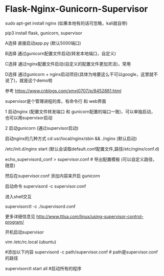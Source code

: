 # Flask-Nginx-Gunicorn-Supervisor

sudo apt-get install nginx (如果本地有的话可忽略，kali就自带)

pip3 install flask, gunicorn, supervisor


A选择 直接启动app.py (默认5000端口) 

B选择 通过gunicorn配置文件启动(转发本地端口，自定义)

C选择 通过nginx配置文件启动(自定义的配置文件更加灵活)，常用

D选择 通过gunicorn + nginx启动项目(具体为啥要这么干可以google，这里就不说了)，就是这个demo啦

参考 https://www.cnblogs.com/xmxj0707/p/8452881.html

supervisor是个管理进程的库，有命令行 和 web界面


1 启动nginx (配置文件转发端口 和 gunicorn配置的端口一致)，可以单独启动，也可以用supervisor启动


2 启动gunicorn (通过supervisor启动)




启动nginx的几种方式
cd usr/local/nginx/sbin && ./nginx (默认启动)

/etc/init.d/nginx start (默认会读取default.conf配置文件,路径/etc/nginx/conf.d)


echo_supervisord_conf > supervisor.conf # 导出配置模板 (可以自定义路径，随意)

然后在supervisor.conf 添加内容来开启 gunicorn

启动命令 supervisord -c supervisor.conf


进入shell交互

supervisorctl -c ./supervisord.conf

更多详细信息见  http://www.ttlsa.com/linux/using-supervisor-control-program/




开机启动supervisor

vim /etc/rc.local (ubuntu)

#添加以下内容
supervisord -c path/supervisor.conf # path是supervisor.conf的路径

supervisorctl start all #启动所有的程序







